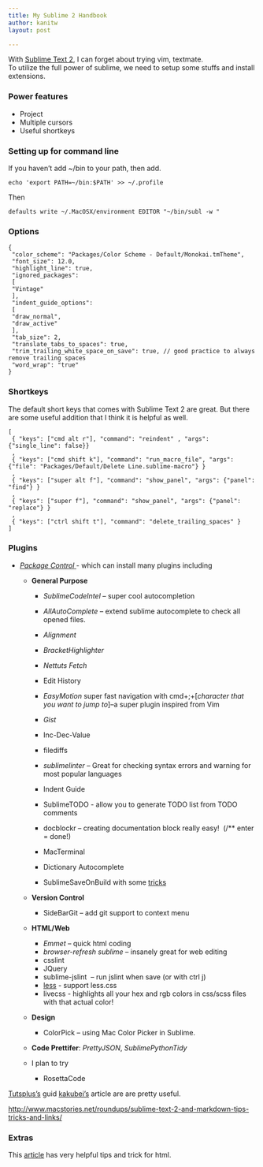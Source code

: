 ```yaml
---
title: My Sublime 2 Handbook
author: kanitw
layout: post

---
```


With [Sublime Text 2](http://subtimetext.com), I can forget about trying vim, textmate.  
To utilize the full power of sublime, we need to setup some stuffs and install extensions.

### Power features

* Project
* Multiple cursors
* Useful shortkeys


### Setting up for command line

If you haven’t add ~/bin to your path, then add.

    echo 'export PATH=~/bin:$PATH' >> ~/.profile

Then

    defaults write ~/.MacOSX/environment EDITOR "~/bin/subl -w "

### Options

    {
     "color_scheme": "Packages/Color Scheme - Default/Monokai.tmTheme",
     "font_size": 12.0,
     "highlight_line": true,
     "ignored_packages":
     [
     "Vintage"
     ],
     "indent_guide_options":
     [
     "draw_normal",
     "draw_active"
     ],
     "tab_size": 2,
     "translate_tabs_to_spaces": true,
     "trim_trailing_white_space_on_save": true, // good practice to always remove trailing spaces
     "word_wrap": "true"
    }

### Shortkeys

The default short keys that comes with Sublime Text 2 are great.  But there are some useful addition that I think it is helpful as well.

    [
     { "keys": ["cmd alt r"], "command": "reindent" , "args": {"single_line": false}}
     ,
     { "keys": ["cmd shift k"], "command": "run_macro_file", "args": {"file": "Packages/Default/Delete Line.sublime-macro"} }
     ,
     { "keys": ["super alt f"], "command": "show_panel", "args": {"panel": "find"} }
     ,
     { "keys": ["super f"], "command": "show_panel", "args": {"panel": "replace"} }
     ,
     { "keys": ["ctrl shift t"], "command": "delete_trailing_spaces" }
    ]


### Plugins

*   [*Package Control* ][1]- which can install many plugins including
    *   **General Purpose**
        *   *SublimeCodeIntel* – super cool autocompletion
        *   *AllAutoComplete* – extend sublime autocomplete to check all opened files.
        *   *Alignment*
        *   *BracketHighlighter*
        *   *Nettuts Fetch*
        *   Edit History
        *   *EasyMotion* super fast navigation with cmd+;+[*character that you want to jump to*]–a super plugin inspired from Vim
        *   *Gist*
        *   Inc-Dec-Value
        *   filediffs
        *   *sublimelinter* – Great for checking syntax errors and warning for most popular languages
        
        *   Indent Guide
        *   SublimeTODO - allow you to generate TODO list from TODO comments
        *   docblockr – creating documentation block really easy!  (/** enter = done!)
        *   MacTerminal
        *   Dictionary Autocomplete
        *   SublimeSaveOnBuild with some [tricks](http://nicholsonws.com/Autocompiling-SASS-CoffeeScript-with-Sublime-Text-2)

    *   **Version Control**
        *   SideBarGit – add git support to context menu
    *   **HTML/Web**
        *   *Emmet* – quick html coding
        *   *browser-refresh sublime* – insanely great for web editing
        *   csslint
        *   JQuery
        *   sublime-jslint  – run jslint when save (or with ctrl j)
        *   [less][2] - support less.css
        *   livecss - highlights all your hex and rgb colors in css/scss files with that actual color!
    *   **Design**
        *   ColorPick – using Mac Color Picker in Sublime.
    *   **Code Prettifer**: *PrettyJSON*, *SublimePythonTidy*
    *   I plan to try
        *   RosettaCode
    
 [1]: http://wbond.net/sublime_packages/package_control/installation
 [2]: https://github.com/danro/LESS-sublime

[Tutsplus’s][3] guid [kakubei’s][4] article are are pretty useful.

 [3]: http://net.tutsplus.com/tutorials/tools-and-tips/sublime-text-2-tips-and-tricks/
 [4]: http://kakubei.blogspot.com/2012/07/sublime-text-2-tips-and-tricks.html


http://www.macstories.net/roundups/sublime-text-2-and-markdown-tips-tricks-and-links/


<!-- TODO
 http://blog.alainmeier.com/post/27255145114/some-things-beginners-might-not-know-about-sublime-text
 -->
### Extras

This [article][5] has very helpful tips and trick for html.

 [5]: http://icoloma.blogspot.com.es/2012/09/sublime-text-editor-tips-and-tricks-for.html

 